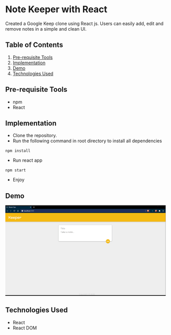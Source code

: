 # Note Keeper with React
Created a Google Keep clone using React js. Users can easily add, edit and remove notes in a simple and clean UI.

## Table of Contents
1. [Pre-requisite Tools](#pre-requisite-tools)
1. [Implementation](#implementation)
1. [Demo](#demo)
1. [Technologies Used](#technologies-used)

## Pre-requisite Tools
- npm
- React

## Implementation
- Clone the repository.
- Run the following command in root directory to install all dependencies
```
npm install
```
- Run react app
```
npm start
```
- Enjoy

## Demo
<img src="https://raw.githubusercontent.com/kirito-k/Note-Keeper-with-React/main/demo/1.gif" title="Short Demo gif" />

## Technologies Used
- React
- React DOM

